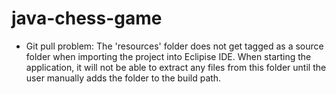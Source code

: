 # java-chess-game

- Git pull problem:
The 'resources' folder does not get tagged as a source folder when importing
the project into Eclipise IDE. When starting the application, it will not be
able to extract any files from this folder until the user manually adds the folder to the build path.  